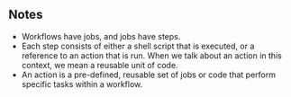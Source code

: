 ## Notes
* Workflows have jobs, and jobs have steps.  
* Each step consists of either a shell script that is executed, or a reference to an action that is run. When we talk about an action in this context, we mean a reusable unit of code.   
* An action is a pre-defined, reusable set of jobs or code that perform specific tasks within a workflow.  
